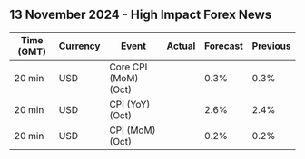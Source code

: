 ## 13 November 2024 - High Impact Forex News

| Time (GMT) | Currency | Event | Actual | Forecast | Previous |
|------|----------|-------|--------|----------|----------|
| 20 min | USD | Core CPI (MoM) (Oct) |  | 0.3% | 0.3% |
| 20 min | USD | CPI (YoY) (Oct) |  | 2.6% | 2.4% |
| 20 min | USD | CPI (MoM) (Oct) |  | 0.2% | 0.2% |
